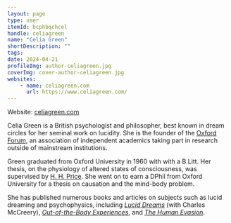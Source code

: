 ```yaml
---
layout: page
type: user
itemId: bcphbqchcel
handle: celiagreen
name: "Celia Green"
shortDescription: ""
tags:
date: 2024-04-21
profileImg: author-celiagreen.jpg
coverImg: cover-author-celiagreen.jpg
websites:
    - name: celiagreen.com
      url: https://www.celiagreen.com/
---
```


Website: [celiagreen.com](https://www.celiagreen.com/)

Celia Green is a British psychologist and philosopher, best known in dream circles for her seminal work on lucidity. She is the founder of the [Oxford Forum](https://www.oxford-forum.org/), an association of independent academics taking part in research outside of mainstream institutions.

Green graduated from Oxford University in 1960 with with a B.Litt. Her thesis, on the physiology of altered states of consciousness, was supervised by [H. H. Price](https://en.wikipedia.org/wiki/H._H._Price). She went on to earn a DPhil from Oxford University for a thesis on causation and the mind-body problem.

She has published numerous books and articles on subjects such as lucid dreaming and psychophysics, including _[Lucid Dreams](https://www.goodreads.com/en/book/show/104135)_ (with Charles McCreery), _[Out-of-the-Body Experiences](https://www.goodreads.com/book/show/10352103-out-of-the-body-experiences)_, and _[The Human Evasion](https://www.amazon.com.au/The-Human-Evasion/dp/0953677249)_.
